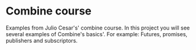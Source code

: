 # Combine course
 
Examples from Julio Cesar's' combine course. In this project you will see several examples of Combine's basics'. For example: Futures, promises, publishers and subscriptors.
